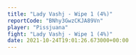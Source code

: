 ```yaml
---
title: "Lady Vashj - Wipe 1 (4%)"
reportCode: "BNhy3GwzCKJA89Vn"
player: "Pissjuana"
fight: "Lady Vashj - Wipe 1 (4%)"
date: 2021-10-24T19:01:26.673000+00:00
---
```

